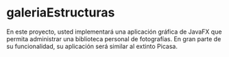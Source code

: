 # galeriaEstructuras
En este proyecto, usted implementará una aplicación gráfica de JavaFX que permita administrar una biblioteca personal de fotografías. En gran parte de su funcionalidad, su aplicación será similar al extinto Picasa.
